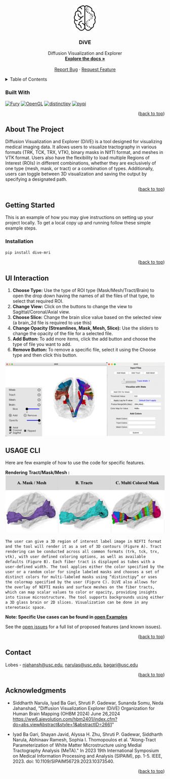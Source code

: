 <a name="readme-top"></a>

<br />
<div align="center">
  <a href="https://raw.githubusercontent.com/USC-LoBeS/dive/main/images/Logo.svg">
    <img src="https://raw.githubusercontent.com/USC-LoBeS/dive/main/images/Logo.svg" alt="Logo" width="80" height="80">
  </a>

<h3 align="center">DiVE</h3>

  <p align="center">
    Diffusion Visualization and Explorer
    <br />
    <a href="https://github.com/USC-LoBeS/dive/tree/main/example#readme"><strong>Explore the docs »</strong></a>
    <br />
    <br />
    <a href="https://github.com/USC-LoBeS/DiVE/issues">Report Bug</a>
    ·
    <a href="https://github.com/USC-LoBeS/DiVE/issues">Request Feature</a>
  </p>
</div>



<!-- TABLE OF CONTENTS -->
<details>
  <summary>Table of Contents</summary>
  <ol>
  <li><a href="#built-with">Built With</a></li>
    <li>
      <a href="#about-the-project">About The Project</a>
    </li>
    <li>
      <a href="#getting-started">Getting Started</a>
      <ul>
        <li><a href="#installation">Installation</a></li>
      </ul>
    </li>
    <li><a href="#ui-interaction">UI Interaction</a></li>
    <li><a href="#usage-cli">Usage CLI</a></li>
    <li><a href="#contributing">Contributing</a></li>
    <li><a href="#contact">Contact</a></li>
    <li><a href="#acknowledgments">Acknowledgments</a></li>
  </ol>
</details>

### Built With

[![Fury][Fury.]][Fury-url]
[![OpenGL][OpenGL.]][OpenGL-url]
[![distinctipy][dist.]][dist-url]
[![pypi][pypi.]][pypi-url]
<p align="right">(<a href="#readme-top">back to top</a>)</p>



<!-- ABOUT THE PROJECT -->
## About The Project

 Diffusion Visualization and Explorer (DiVE) is a tool designed for visualizing medical imaging data. It allows users to visualize tractography in various formats (TRK, TCK, TRX, VTK), binary masks in NIfTI format, and meshes in VTK format. Users also have the flexibility to load multiple Regions of Interest (ROIs) in different combinations, whether they are exclusively of one type (mesh, mask, or tract) or a combination of types. Additionally, users can toggle between 3D visualization and saving the output by specifying a designated path.

<p align="right">(<a href="#readme-top">back to top</a>)</p>


<!-- GETTING STARTED -->
## Getting Started

This is an example of how you may give instructions on setting up your project locally.
To get a local copy up and running follow these simple example steps.


### Installation

   ```sh
   pip install dive-mri
   ```
<p align="right">(<a href="#readme-top">back to top</a>)</p>



<!-- UI Interaction -->

## UI Interaction
1. <strong>Choose Type:</strong> Use the type of ROI type (Mask/Mesh/Tract/Brain) to open the drop down having the names of all the files of that type, to select that required ROI.
2. <strong>Change View:</strong> Click on the buttons to change the view to Sagittal/Coronal/Axial view.
3. <strong>Choose Slice:</strong> Change the brain slice value based on the selected view (a brain_2d file is required to use this)
4. <strong>Change Opacity (Streamlines, Mask, Mesh, Slice):</strong> 
Use the sliders to change the opacity of the file for a selected file.
5. <strong> Add Button: </strong> To add more items, click the add button and choose the type of file you want to add.
6. <strong> Remove Button: </strong> To remove a specific file, select it using the Choose type and then click this button.
   
![Image][ui-image]

<!-- USAGE -->
## USAGE CLI

Here are few example of how to use the code for specific features.

<strong>Rendering Tract/Mask/Mesh :</strong> 
![Image][fig1-image]
```
The user can give a 3D region of interest label image in NIFTI format and the tool will render it as a set of 3D contours (Figure A). Tract rendering can be conducted across all common formats (trk, tck, trx, vtk), with user defined coloring options, as well as available defaults (Figure B). Each fiber tract is displayed as tubes with a user-defined width. The tool applies either the color specified by the user or a random color for single labeled masks and chooses a set of distinct colors for multi-labeled masks using “distinctipy” or uses the colormap specified by the user (Figure C). DiVE also allows for the overlay of NIFTI masks and surface meshes on the fiber tracts, which can map scalar values to color or opacity, providing insights into tissue microstructure. The tool supports backgrounds using either a 3D glass brain or 2D slices. Visualization can be done in any stereotaxic space.
```
  <strong> Note: Specific Use cases can be found in [open Examples](https://github.com/USC-LoBeS/dive/tree/main/example) </strong>


See the [open issues](https://github.com/USC-LoBeS/DiVE/issues) for a full list of proposed features (and known issues).

<p align="right">(<a href="#readme-top">back to top</a>)</p>


<!-- CONTACT -->
## Contact

Lobes - njahansh@usc.edu, narulas@usc.edu, bagari@usc.edu

<p align="right">(<a href="#readme-top">back to top</a>)</p>



<!-- ACKNOWLEDGMENTS -->
## Acknowledgments

* Siddharth Narula, Iyad Ba Gari, Shruti P. Gadewar, Sunanda Somu, Neda Jahanshad, "Diffusion Visualization Explorer (DiVE) Organization for Human Brain Mapping (OHBM 2024) June 26,2024 https://ww6.aievolution.com/hbm2401/index.cfm?do=abs.viewAbstract&style=1&abstractID=2661"

* Iyad Ba Gari, Shayan Javid, Alyssa H. Zhu, Shruti P. Gadewar, Siddharth Narula, Abhinaav Ramesh, Sophia I. Thomopoulos et al. "Along-Tract Parameterization of White Matter Microstructure using Medial Tractography Analysis (MeTA)." In 2023 19th International Symposium on Medical Information Processing and Analysis (SIPAIM), pp. 1-5. IEEE, 2023. doi: 10.1109/SIPAIM56729.2023.10373540.

<p align="right">(<a href="#readme-top">back to top</a>)</p>



<!-- MARKDOWN LINKS & IMAGES -->
[contributors-url]: https://github.com/USC-LoBeS/DiVE/graphs/contributors
[forks-shield]: https://github.com/USC-LoBeS/DiVE/repo_name.svg?style=for-the-badge
[issues-url]: https://github.com/USC-LoBeS/DiVE/issues

[ui-image]: https://raw.githubusercontent.com/USC-LoBeS/dive/main/images/UI.png
[fig1-image]: https://raw.githubusercontent.com/USC-LoBeS/dive/main/images/Figure_1.png

[Fury.]: https://img.shields.io/badge/Fury-red?logo=https%3A%2F%2Ffury.gl%2Flatest%2F_static%2Fimages%2Flogo.svg
[Fury-url]: https://fury.gl/latest/index.html
[OpenGL.]: https://img.shields.io/badge/OpenGL-%235586A4?logo=https%3A%2F%2Ffury.gl%2Flatest%2F_static%2Fimages%2Flogo.svg
[OpenGL-url]:https://www.opengl.org/
[dist.]:https://img.shields.io/badge/distinctipy-blue?logo=https%3A%2F%2Ffury.gl%2Flatest%2F_static%2Fimages%2Flogo.svg
[dist-url]: https://doi.org/10.5281/zenodo.3985191
[pypi.]:https://img.shields.io/badge/pypi-v1.0-blue
[pypi-url]: https://pypi.org/project/dive-mri/
